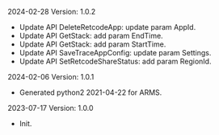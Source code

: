 2024-02-28 Version: 1.0.2
- Update API DeleteRetcodeApp: update param AppId.
- Update API GetStack: add param EndTime.
- Update API GetStack: add param StartTime.
- Update API SaveTraceAppConfig: update param Settings.
- Update API SetRetcodeShareStatus: add param RegionId.


2024-02-06 Version: 1.0.1
- Generated python2 2021-04-22 for ARMS.

2023-07-17 Version: 1.0.0
- Init.


